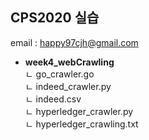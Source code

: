 ## CPS2020 실습

email : happy97cjh@gmail.com

- **week4_webCrawling**  
  ㄴ go_crawler.go  
  ㄴ indeed_crawler.py  
  ㄴ indeed.csv  
  ㄴ hyperledger_crawler.py  
  ㄴ hyperledger_crawling.txt  